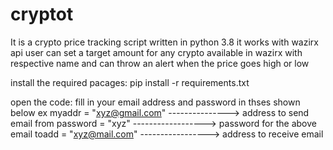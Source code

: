 # cryptot

It is a crypto price tracking script written in python 3.8
it works with wazirx api
user can set a target amount for any crypto available in wazirx with respective name and can throw an alert when the price goes high or low 


install the required pacages:
                             pip install -r requirements.txt
      
open the code:
              fill in your email address and password in thses shown below
            ex myaddr = "xyz@gmail.com" ---------------> address to send  email from
               password = "xyz" ------------------> password for the above email
               toadd = "xyz@mail.com" -----------------> address to receive email
